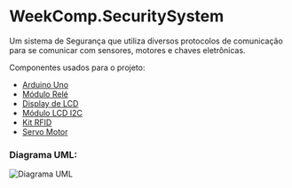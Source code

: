 # WeekComp.SecuritySystem

Um sistema de Segurança que utiliza diversos protocolos de comunicação para se comunicar com sensores, motores e chaves eletrônicas.

Componentes usados para o projeto:
- [Arduino Uno](https://www.robocore.net/loja/produtos/arduino-blackboard.html)
- [Módulo Relé](https://www.robocore.net/loja/produtos/modulo-rele.html)
- [Display de LCD](https://www.robocore.net/loja/produtos/lcd-16x2-5v-laranja-no-preto.html)
- [Módulo LCD I2C](https://www.robocore.net/loja/produtos/modulo-lcd-i2c.html)
- [Kit RFID](https://www.robocore.net/loja/produtos/kit-rfid-mfrc522.html)
- [Servo Motor](https://www.robocore.net/loja/produtos/micro-servo-9g-sg90-towerpro.html)

### Diagrama UML:
![Diagrama UML](https://i.imgur.com/k9O5yoX.png)